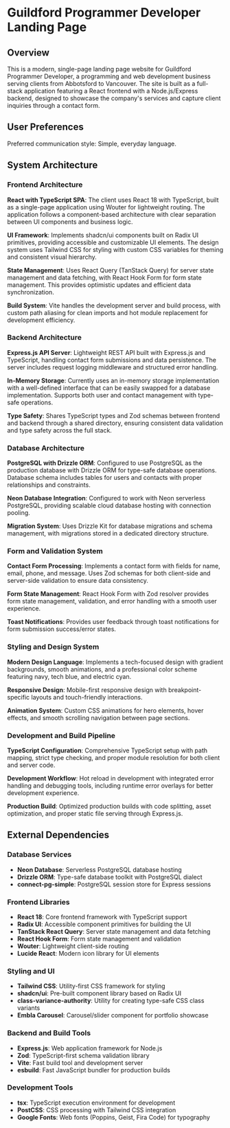 # Guildford Programmer Developer Landing Page

## Overview

This is a modern, single-page landing page website for Guildford Programmer Developer, a programming and web development business serving clients from Abbotsford to Vancouver. The site is built as a full-stack application featuring a React frontend with a Node.js/Express backend, designed to showcase the company's services and capture client inquiries through a contact form.

## User Preferences

Preferred communication style: Simple, everyday language.

## System Architecture

### Frontend Architecture

**React with TypeScript SPA**: The client uses React 18 with TypeScript, built as a single-page application using Wouter for lightweight routing. The application follows a component-based architecture with clear separation between UI components and business logic.

**UI Framework**: Implements shadcn/ui components built on Radix UI primitives, providing accessible and customizable UI elements. The design system uses Tailwind CSS for styling with custom CSS variables for theming and consistent visual hierarchy.

**State Management**: Uses React Query (TanStack Query) for server state management and data fetching, with React Hook Form for form state management. This provides optimistic updates and efficient data synchronization.

**Build System**: Vite handles the development server and build process, with custom path aliasing for clean imports and hot module replacement for development efficiency.

### Backend Architecture

**Express.js API Server**: Lightweight REST API built with Express.js and TypeScript, handling contact form submissions and data persistence. The server includes request logging middleware and structured error handling.

**In-Memory Storage**: Currently uses an in-memory storage implementation with a well-defined interface that can be easily swapped for a database implementation. Supports both user and contact management with type-safe operations.

**Type Safety**: Shares TypeScript types and Zod schemas between frontend and backend through a shared directory, ensuring consistent data validation and type safety across the full stack.

### Database Architecture

**PostgreSQL with Drizzle ORM**: Configured to use PostgreSQL as the production database with Drizzle ORM for type-safe database operations. Database schema includes tables for users and contacts with proper relationships and constraints.

**Neon Database Integration**: Configured to work with Neon serverless PostgreSQL, providing scalable cloud database hosting with connection pooling.

**Migration System**: Uses Drizzle Kit for database migrations and schema management, with migrations stored in a dedicated directory structure.

### Form and Validation System

**Contact Form Processing**: Implements a contact form with fields for name, email, phone, and message. Uses Zod schemas for both client-side and server-side validation to ensure data consistency.

**Form State Management**: React Hook Form with Zod resolver provides form state management, validation, and error handling with a smooth user experience.

**Toast Notifications**: Provides user feedback through toast notifications for form submission success/error states.

### Styling and Design System

**Modern Design Language**: Implements a tech-focused design with gradient backgrounds, smooth animations, and a professional color scheme featuring navy, tech blue, and electric cyan.

**Responsive Design**: Mobile-first responsive design with breakpoint-specific layouts and touch-friendly interactions.

**Animation System**: Custom CSS animations for hero elements, hover effects, and smooth scrolling navigation between page sections.

### Development and Build Pipeline

**TypeScript Configuration**: Comprehensive TypeScript setup with path mapping, strict type checking, and proper module resolution for both client and server code.

**Development Workflow**: Hot reload in development with integrated error handling and debugging tools, including runtime error overlays for better development experience.

**Production Build**: Optimized production builds with code splitting, asset optimization, and proper static file serving through Express.js.

## External Dependencies

### Database Services
- **Neon Database**: Serverless PostgreSQL database hosting
- **Drizzle ORM**: Type-safe database toolkit with PostgreSQL dialect
- **connect-pg-simple**: PostgreSQL session store for Express sessions

### Frontend Libraries
- **React 18**: Core frontend framework with TypeScript support
- **Radix UI**: Accessible component primitives for building the UI
- **TanStack React Query**: Server state management and data fetching
- **React Hook Form**: Form state management and validation
- **Wouter**: Lightweight client-side routing
- **Lucide React**: Modern icon library for UI elements

### Styling and UI
- **Tailwind CSS**: Utility-first CSS framework for styling
- **shadcn/ui**: Pre-built component library based on Radix UI
- **class-variance-authority**: Utility for creating type-safe CSS class variants
- **Embla Carousel**: Carousel/slider component for portfolio showcase

### Backend and Build Tools
- **Express.js**: Web application framework for Node.js
- **Zod**: TypeScript-first schema validation library
- **Vite**: Fast build tool and development server
- **esbuild**: Fast JavaScript bundler for production builds

### Development Tools
- **tsx**: TypeScript execution environment for development
- **PostCSS**: CSS processing with Tailwind CSS integration
- **Google Fonts**: Web fonts (Poppins, Geist, Fira Code) for typography